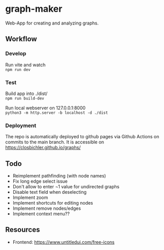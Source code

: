 # graph-maker
Web-App for creating and analyzing graphs.

## Workflow
### Develop
Run vite and watch  
`npm run dev`

### Test
Build app into ./dist/  
`npm run build-dev` 

Run local webserver on 127.0.0.1:8000  
`python3 -m http.server -b localhost -d ./dist`

### Deployment
The repo is automatically deployed to github pages via Github Actions on commits to the main branch. It is accessible on https://closbichler.github.io/graphs/

## Todo
- Reimplement pathfinding (with node names)
- Fix long edge select issue
- Don't allow to enter ¬1 value for undirected graphs
- Disable text field when deselecting
- Implement zoom
- Implement shortcuts for editing nodes
- Implement remove nodes/edges
- Implement context menu??

## Resources
- Frontend: https://www.untitledui.com/free-icons